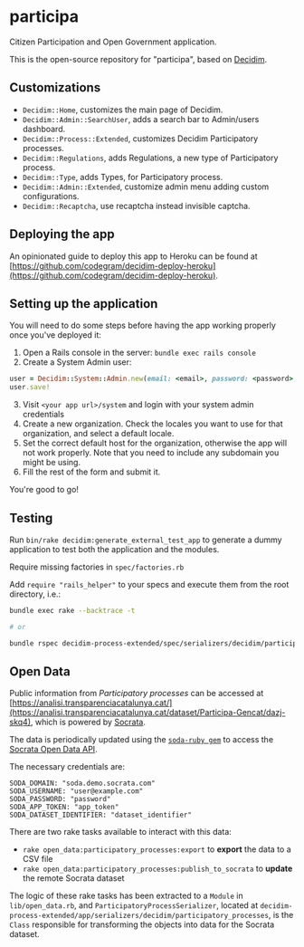 # participa

Citizen Participation and Open Government application.

This is the open-source repository for "participa", based on [Decidim](https://github.com/decidim/decidim).

## Customizations

- `Decidim::Home`, customizes the main page of Decidim.
- `Decidim::Admin::SearchUser`, adds a search bar to Admin/users dashboard.
- `Decidim::Process::Extended`, customizes Decidim Participatory processes.
- `Decidim::Regulations`, adds Regulations, a new type of Participatory process.
- `Decidim::Type`, adds Types, for Participatory process.
- `Decidim::Admin::Extended`, customize admin menu adding custom configurations.
- `Decidim::Recaptcha`, use recaptcha instead invisible captcha.

## Deploying the app

An opinionated guide to deploy this app to Heroku can be found at [https://github.com/codegram/decidim-deploy-heroku](https://github.com/codegram/decidim-deploy-heroku).

## Setting up the application

You will need to do some steps before having the app working properly once you've deployed it:

1. Open a Rails console in the server: `bundle exec rails console`
2. Create a System Admin user:
```ruby
user = Decidim::System::Admin.new(email: <email>, password: <password>, password_confirmation: <password>)
user.save!
```
3. Visit `<your app url>/system` and login with your system admin credentials
4. Create a new organization. Check the locales you want to use for that organization, and select a default locale.
5. Set the correct default host for the organization, otherwise the app will not work properly. Note that you need to include any subdomain you might be using.
6. Fill the rest of the form and submit it.

You're good to go!

## Testing

Run `bin/rake decidim:generate_external_test_app` to generate a dummy application to test both the application and the modules.

Require missing factories in `spec/factories.rb`

Add `require "rails_helper"` to your specs and execute them from the root directory, i.e.:

```bash
bundle exec rake --backtrace -t

# or

bundle rspec decidim-process-extended/spec/serializers/decidim/participatory_processes/participatory_process_serializer_spec.rb`
```

## Open Data

Public information from _Participatory processes_ can be accessed at [https://analisi.transparenciacatalunya.cat/](https://analisi.transparenciacatalunya.cat/dataset/Participa-Gencat/dazj-skq4), which is powered by [Socrata](https://socrata.com/).

The data is periodically updated using the [`soda-ruby gem`](https://github.com/socrata/soda-ruby) to access the [Socrata Open Data API](https://dev.socrata.com/).

The necessary credentials are:
```
SODA_DOMAIN: "soda.demo.socrata.com"
SODA_USERNAME: "user@example.com"
SODA_PASSWORD: "password"
SODA_APP_TOKEN: "app_token"
SODA_DATASET_IDENTIFIER: "dataset_identifier"
```

There are two rake tasks available to interact with this data:

- `rake open_data:participatory_processes:export` to **export** the data to a CSV file
- `rake open_data:participatory_processes:publish_to_socrata` to **update** the remote Socrata dataset

The logic of these rake tasks has been extracted to a `Module` in `lib/open_data.rb`, and `ParticipatoryProcessSerializer`, located at `decidim-process-extended/app/serializers/decidim/participatory_processes`, is the `Class` responsible for transforming the objects into data for the Socrata dataset.

